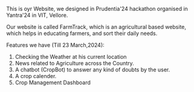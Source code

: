 This is oyr Website, we designed in Prudentia'24 hackathon organised in Yantra'24 in VIT, Vellore.

Our website is called FarmTrack, which is an agricultural based website, which helps in educating farmers, and sort their daily needs.

Features we have (Till 23 March,2024):
1. Checking the Weather at his current location
2. News related to Agriculture across the Country.
3. A chatbot (CropBot) to answer any kind of doubts by the user.
4. A crop calender.
5. Crop Management Dashboard
